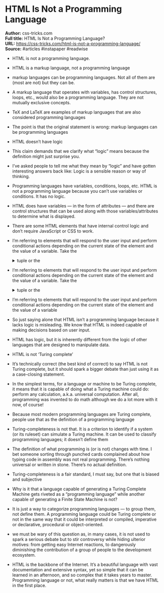 # HTML Is Not a Programming Language

**Author:** css-tricks.com  
**Full title:** HTML Is Not a Programming Language?  
**URL:** https://css-tricks.com/html-is-not-a-programming-language/  
**Source:** #articles #instapaper #readwise

- HTML is not a programming language. 
   
- HTML is a markup language, not a programming language 
   
- markup languages can be programming languages. Not all of them are (most are not) but they can be. 
   
- A markup language that operates with variables, has control structures, loops, etc., would also be a programming language. They are not mutually exclusive concepts. 
   
- TeX and LaTeX are examples of markup languages that are also considered programming languages 
   
- The point is that the original statement is wrong: markup languages can be programming languages 
   
- HTML doesn’t have logic 
   
- This claim demands that we clarify what “logic” means because the definition might just surprise you. 
   
- I’ve asked people to tell me what they mean by “logic” and have gotten interesting answers back like:
  Logic is a sensible reason or way of thinking. 
   
- Programming languages have variables, conditions, loops, etc. HTML is not a programming language because you can’t use variables or conditions. It has no logic. 
   
- HTML does have variables — in the form of attributes — and there are control structures that can be used along with those variables/attributes to determine what is displayed. 
   
- There are some HTML elements that have internal control logic and don’t require JavaScript or CSS to work. 
   
- I’m referring to elements that will respond to the user input and perform conditional actions depending on the current state of the element and the value of a variable. Take the <details>/<summary> tuple or the <dialog> element as examples: when a user clicks on them, they will close if the open attribute is present, and they will open if it is not. No JavaScript required. 
   
- I’m referring to elements that will respond to the user input and perform conditional actions depending on the current state of the element and the value of a variable. Take the <details>/<summary> tuple or the <dialog> element 
   
- I’m referring to elements that will respond to the user input and perform conditional actions depending on the current state of the element and the value of a variable 
   
- So just saying alone that HTML isn’t a programming language because it lacks logic is misleading. We know that HTML is indeed capable of making decisions based on user input. 
   
- HTML has logic, but it is inherently different from the logic of other languages that are designed to manipulate data. 
   
- HTML is not ‘Turing complete’ 
   
- It’s technically correct (the best kind of correct) to say HTML is not Turing complete, but it should spark a bigger debate than just using it as a case-closing statement. 
   
- In the simplest terms, for a language or machine to be Turing complete, it means that it is capable of doing what a Turing machine could do: perform any calculation, a.k.a. universal computation. After all, programming was invented to do math although we do a lot more with it now, of course! 
   
- Because most modern programming languages are Turing complete, people use that as the definition of a programming language 
   
- Turing-completeness is not that. It is a criterion to identify if a system (or its ruleset) can simulate a Turing machine. It can be used to classify programming languages; it doesn’t define them 
   
- The definition of what programming is (or is not) changes with time. I bet someone sorting through punched cards complained about how typing code in assembly was not real programming. There’s nothing universal or written in stone. There’s no actual definition. 
   
- Turing-completeness is a fair standard, I must say, but one that is biased and subjective 
   
- Why is it that a language capable of generating a Turing Complete Machine gets riveted as a “programming language” while another capable of generating a Finite State Machine is not? 
   
- It is just a way to categorize programming languages — to group them, not define them. A programming language could be Turing complete or not in the same way that it could be interpreted or compiled, imperative or declarative, procedural or object-oriented. 
   
- we must be wary of this question as, in many cases, it is not used to spark a serious debate but to stir controversy while hiding ulterior motives: from getting easy Internet reactions, to dangerously diminishing the contribution of a group of people to the development ecosystem. 
   
- HTML is the backbone of the Internet. It’s a beautiful language with vast documentation and extensive syntax, yet so simple that it can be learned in an afternoon, and so complex that it takes years to master. Programming language or not, what really matters is that we have HTML in the first place. 
   
